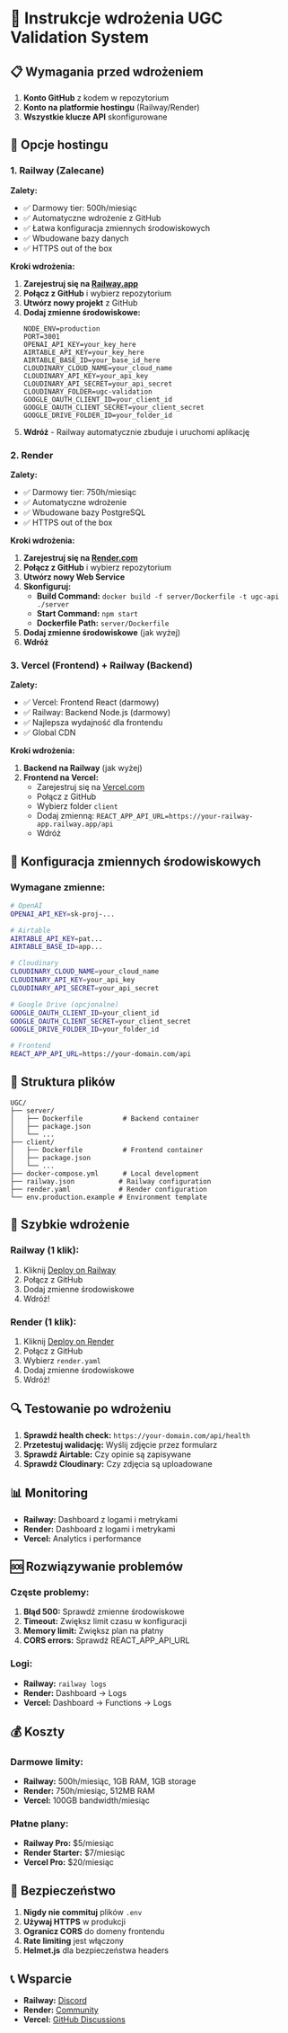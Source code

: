 # 🚀 Instrukcje wdrożenia UGC Validation System

## 📋 Wymagania przed wdrożeniem

1. **Konto GitHub** z kodem w repozytorium
2. **Konto na platformie hostingu** (Railway/Render)
3. **Wszystkie klucze API** skonfigurowane

## 🎯 Opcje hostingu

### 1. Railway (Zalecane)

**Zalety:**
- ✅ Darmowy tier: 500h/miesiąc
- ✅ Automatyczne wdrożenie z GitHub
- ✅ Łatwa konfiguracja zmiennych środowiskowych
- ✅ Wbudowane bazy danych
- ✅ HTTPS out of the box

**Kroki wdrożenia:**

1. **Zarejestruj się na [Railway.app](https://railway.app)**
2. **Połącz z GitHub** i wybierz repozytorium
3. **Utwórz nowy projekt** z GitHub
4. **Dodaj zmienne środowiskowe:**
   ```
   NODE_ENV=production
   PORT=3001
   OPENAI_API_KEY=your_key_here
   AIRTABLE_API_KEY=your_key_here
   AIRTABLE_BASE_ID=your_base_id_here
   CLOUDINARY_CLOUD_NAME=your_cloud_name
   CLOUDINARY_API_KEY=your_api_key
   CLOUDINARY_API_SECRET=your_api_secret
   CLOUDINARY_FOLDER=ugc-validation
   GOOGLE_OAUTH_CLIENT_ID=your_client_id
   GOOGLE_OAUTH_CLIENT_SECRET=your_client_secret
   GOOGLE_DRIVE_FOLDER_ID=your_folder_id
   ```
5. **Wdróż** - Railway automatycznie zbuduje i uruchomi aplikację

### 2. Render

**Zalety:**
- ✅ Darmowy tier: 750h/miesiąc
- ✅ Automatyczne wdrożenie
- ✅ Wbudowane bazy PostgreSQL
- ✅ HTTPS out of the box

**Kroki wdrożenia:**

1. **Zarejestruj się na [Render.com](https://render.com)**
2. **Połącz z GitHub** i wybierz repozytorium
3. **Utwórz nowy Web Service**
4. **Skonfiguruj:**
   - **Build Command:** `docker build -f server/Dockerfile -t ugc-api ./server`
   - **Start Command:** `npm start`
   - **Dockerfile Path:** `server/Dockerfile`
5. **Dodaj zmienne środowiskowe** (jak wyżej)
6. **Wdróż**

### 3. Vercel (Frontend) + Railway (Backend)

**Zalety:**
- ✅ Vercel: Frontend React (darmowy)
- ✅ Railway: Backend Node.js (darmowy)
- ✅ Najlepsza wydajność dla frontendu
- ✅ Global CDN

**Kroki wdrożenia:**

1. **Backend na Railway** (jak wyżej)
2. **Frontend na Vercel:**
   - Zarejestruj się na [Vercel.com](https://vercel.com)
   - Połącz z GitHub
   - Wybierz folder `client`
   - Dodaj zmienną: `REACT_APP_API_URL=https://your-railway-app.railway.app/api`
   - Wdróż

## 🔧 Konfiguracja zmiennych środowiskowych

### Wymagane zmienne:

```bash
# OpenAI
OPENAI_API_KEY=sk-proj-...

# Airtable
AIRTABLE_API_KEY=pat...
AIRTABLE_BASE_ID=app...

# Cloudinary
CLOUDINARY_CLOUD_NAME=your_cloud_name
CLOUDINARY_API_KEY=your_api_key
CLOUDINARY_API_SECRET=your_api_secret

# Google Drive (opcjonalne)
GOOGLE_OAUTH_CLIENT_ID=your_client_id
GOOGLE_OAUTH_CLIENT_SECRET=your_client_secret
GOOGLE_DRIVE_FOLDER_ID=your_folder_id

# Frontend
REACT_APP_API_URL=https://your-domain.com/api
```

## 📁 Struktura plików

```
UGC/
├── server/
│   ├── Dockerfile          # Backend container
│   ├── package.json
│   └── ...
├── client/
│   ├── Dockerfile          # Frontend container
│   ├── package.json
│   └── ...
├── docker-compose.yml      # Local development
├── railway.json           # Railway configuration
├── render.yaml            # Render configuration
└── env.production.example # Environment template
```

## 🚀 Szybkie wdrożenie

### Railway (1 klik):

1. Kliknij [Deploy on Railway](https://railway.app/template/your-template)
2. Połącz z GitHub
3. Dodaj zmienne środowiskowe
4. Wdróż!

### Render (1 klik):

1. Kliknij [Deploy on Render](https://render.com/deploy)
2. Połącz z GitHub
3. Wybierz `render.yaml`
4. Dodaj zmienne środowiskowe
5. Wdróż!

## 🔍 Testowanie po wdrożeniu

1. **Sprawdź health check:** `https://your-domain.com/api/health`
2. **Przetestuj walidację:** Wyślij zdjęcie przez formularz
3. **Sprawdź Airtable:** Czy opinie są zapisywane
4. **Sprawdź Cloudinary:** Czy zdjęcia są uploadowane

## 📊 Monitoring

- **Railway:** Dashboard z logami i metrykami
- **Render:** Dashboard z logami i metrykami
- **Vercel:** Analytics i performance

## 🆘 Rozwiązywanie problemów

### Częste problemy:

1. **Błąd 500:** Sprawdź zmienne środowiskowe
2. **Timeout:** Zwiększ limit czasu w konfiguracji
3. **Memory limit:** Zwiększ plan na płatny
4. **CORS errors:** Sprawdź REACT_APP_API_URL

### Logi:

- **Railway:** `railway logs`
- **Render:** Dashboard → Logs
- **Vercel:** Dashboard → Functions → Logs

## 💰 Koszty

### Darmowe limity:

- **Railway:** 500h/miesiąc, 1GB RAM, 1GB storage
- **Render:** 750h/miesiąc, 512MB RAM
- **Vercel:** 100GB bandwidth/miesiąc

### Płatne plany:

- **Railway Pro:** $5/miesiąc
- **Render Starter:** $7/miesiąc
- **Vercel Pro:** $20/miesiąc

## 🔐 Bezpieczeństwo

1. **Nigdy nie commituj** plików `.env`
2. **Używaj HTTPS** w produkcji
3. **Ogranicz CORS** do domeny frontendu
4. **Rate limiting** jest włączony
5. **Helmet.js** dla bezpieczeństwa headers

## 📞 Wsparcie

- **Railway:** [Discord](https://discord.gg/railway)
- **Render:** [Community](https://community.render.com)
- **Vercel:** [GitHub Discussions](https://github.com/vercel/vercel/discussions)
